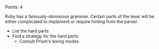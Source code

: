 Points: 4

Ruby has a famously-obnoxious grammar.
Certain parts of the lexer will be either complicated to implement or require hinting from the parser.
- List the hard parts
- Find a strategy for the hard parts
	- Consult Prism's lexing modes